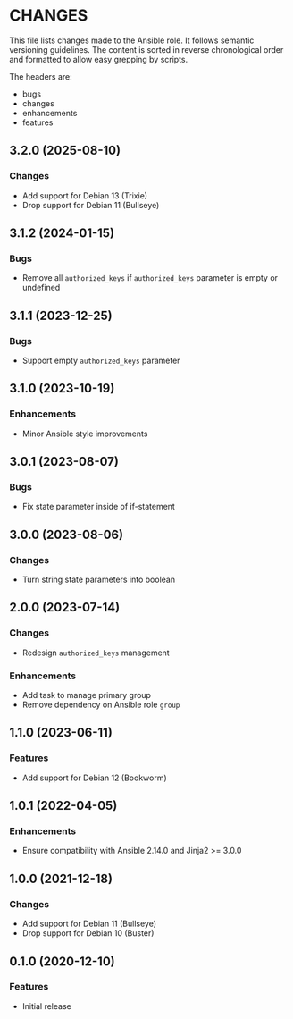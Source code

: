 # CHANGES

This file lists changes made to the Ansible role. It follows semantic versioning
guidelines. The content is sorted in reverse chronological order and formatted
to allow easy grepping by scripts.

The headers are:
- bugs
- changes
- enhancements
- features

## 3.2.0 (2025-08-10)

### Changes

- Add support for Debian 13 (Trixie)
- Drop support for Debian 11 (Bullseye)

## 3.1.2 (2024-01-15)

### Bugs

- Remove all `authorized_keys` if `authorized_keys` parameter is empty or undefined

## 3.1.1 (2023-12-25)

### Bugs

- Support empty `authorized_keys` parameter

## 3.1.0 (2023-10-19)

### Enhancements

- Minor Ansible style improvements

## 3.0.1 (2023-08-07)

### Bugs

- Fix state parameter inside of if-statement

## 3.0.0 (2023-08-06)

### Changes

- Turn string state parameters into boolean

## 2.0.0 (2023-07-14)

### Changes

- Redesign `authorized_keys` management

### Enhancements

- Add task to manage primary group
- Remove dependency on Ansible role `group`

## 1.1.0 (2023-06-11)

### Features

- Add support for Debian 12 (Bookworm)

## 1.0.1 (2022-04-05)

### Enhancements

- Ensure compatibility with Ansible 2.14.0 and Jinja2 >= 3.0.0

## 1.0.0 (2021-12-18)

### Changes

- Add support for Debian 11 (Bullseye)
- Drop support for Debian 10 (Buster)

## 0.1.0 (2020-12-10)

### Features

- Initial release
